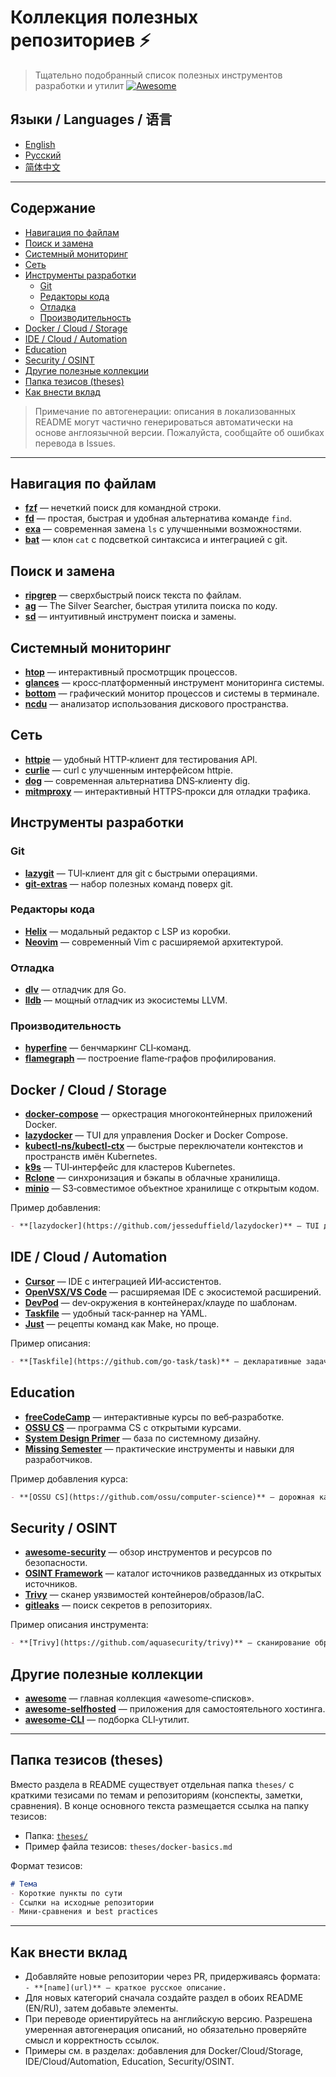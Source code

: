 # Коллекция полезных репозиториев ⚡
> Тщательно подобранный список полезных инструментов разработки и утилит
[![Awesome](https://awesome.re/badge.svg)](https://awesome.re)

## Языки / Languages / 语言
- [English](README.md)
- [Русский](README.ru.md)
- [简体中文](README.zh-CN.md)

---

## Содержание
- [Навигация по файлам](#навигация-по-файлам)
- [Поиск и замена](#поиск-и-замена)
- [Системный мониторинг](#системный-мониторинг)
- [Сеть](#сеть)
- [Инструменты разработки](#инструменты-разработки)
  - [Git](#git)
  - [Редакторы кода](#редакторы-кода)
  - [Отладка](#отладка)
  - [Производительность](#производительность)
- [Docker / Cloud / Storage](#docker--cloud--storage)
- [IDE / Cloud / Automation](#ide--cloud--automation)
- [Education](#education)
- [Security / OSINT](#security--osint)
- [Другие полезные коллекции](#другие-полезные-коллекции)
- [Папка тезисов (theses)](#папка-тезисов-theses)
- [Как внести вклад](#как-внести-вклад)

> Примечание по автогенерации: описания в локализованных README могут частично генерироваться автоматически на основе англоязычной версии. Пожалуйста, сообщайте об ошибках перевода в Issues.

---

## Навигация по файлам
- **[fzf](https://github.com/junegunn/fzf)** — нечеткий поиск для командной строки.
- **[fd](https://github.com/sharkdp/fd)** — простая, быстрая и удобная альтернатива команде `find`.
- **[exa](https://github.com/ogham/exa)** — современная замена `ls` с улучшенными возможностями.
- **[bat](https://github.com/sharkdp/bat)** — клон `cat` с подсветкой синтаксиса и интеграцией с git.

## Поиск и замена
- **[ripgrep](https://github.com/BurntSushi/ripgrep)** — сверхбыстрый поиск текста по файлам.
- **[ag](https://github.com/ggreer/the_silver_searcher)** — The Silver Searcher, быстрая утилита поиска по коду.
- **[sd](https://github.com/chmln/sd)** — интуитивный инструмент поиска и замены.

## Системный мониторинг
- **[htop](https://github.com/htop-dev/htop)** — интерактивный просмотрщик процессов.
- **[glances](https://github.com/nicolargo/glances)** — кросс‑платформенный инструмент мониторинга системы.
- **[bottom](https://github.com/ClementTsang/bottom)** — графический монитор процессов и системы в терминале.
- **[ncdu](https://dev.yorhel.nl/ncdu)** — анализатор использования дискового пространства.

## Сеть
- **[httpie](https://github.com/httpie/httpie)** — удобный HTTP‑клиент для тестирования API.
- **[curlie](https://github.com/rs/curlie)** — curl с улучшенным интерфейсом httpie.
- **[dog](https://github.com/ogham/dog)** — современная альтернатива DNS‑клиенту dig.
- **[mitmproxy](https://github.com/mitmproxy/mitmproxy)** — интерактивный HTTPS‑прокси для отладки трафика.

## Инструменты разработки
### Git
- **[lazygit](https://github.com/jesseduffield/lazygit)** — TUI‑клиент для git с быстрыми операциями.
- **[git-extras](https://github.com/tj/git-extras)** — набор полезных команд поверх git.

### Редакторы кода
- **[Helix](https://github.com/helix-editor/helix)** — модальный редактор с LSP из коробки.
- **[Neovim](https://github.com/neovim/neovim)** — современный Vim с расширяемой архитектурой.

### Отладка
- **[dlv](https://github.com/go-delve/delve)** — отладчик для Go.
- **[lldb](https://github.com/llvm/llvm-project)** — мощный отладчик из экосистемы LLVM.

### Производительность
- **[hyperfine](https://github.com/sharkdp/hyperfine)** — бенчмаркинг CLI‑команд.
- **[flamegraph](https://github.com/brendangregg/FlameGraph)** — построение flame‑графов профилирования.

## Docker / Cloud / Storage
- **[docker-compose](https://github.com/docker/compose)** — оркестрация многоконтейнерных приложений Docker.
- **[lazydocker](https://github.com/jesseduffield/lazydocker)** — TUI для управления Docker и Docker Compose.
- **[kubectl‑ns/kubectl‑ctx](https://github.com/ahmetb/kubectx)** — быстрые переключатели контекстов и пространств имён Kubernetes.
- **[k9s](https://github.com/derailed/k9s)** — TUI‑интерфейс для кластеров Kubernetes.
- **[Rclone](https://github.com/rclone/rclone)** — синхронизация и бэкапы в облачные хранилища.
- **[minio](https://github.com/minio/minio)** — S3‑совместимое объектное хранилище с открытым кодом.

Пример добавления:
```markdown
- **[lazydocker](https://github.com/jesseduffield/lazydocker)** — TUI для Docker/Compose: просмотр контейнеров, логов, перезапуск, инспект в один клик.
```

## IDE / Cloud / Automation
- **[Cursor](https://github.com/getcursor/cursor)** — IDE с интеграцией ИИ‑ассистентов.
- **[OpenVSX/VS Code](https://github.com/microsoft/vscode)** — расширяемая IDE с экосистемой расширений.
- **[DevPod](https://github.com/loft-sh/devpod)** — dev‑окружения в контейнерах/клауде по шаблонам.
- **[Taskfile](https://github.com/go-task/task)** — удобный таск‑раннер на YAML.
- **[Just](https://github.com/casey/just)** — рецепты команд как Make, но проще.

Пример описания:
```markdown
- **[Taskfile](https://github.com/go-task/task)** — декларативные задачи: кроссплатформенность, переменные, включения, параллельный запуск.
```

## Education
- **[freeCodeCamp](https://github.com/freeCodeCamp/freeCodeCamp)** — интерактивные курсы по веб‑разработке.
- **[OSSU CS](https://github.com/ossu/computer-science)** — программа CS с открытыми курсами.
- **[System Design Primer](https://github.com/donnemartin/system-design-primer)** — база по системному дизайну.
- **[Missing Semester](https://github.com/missing-semester/missing-semester)** — практические инструменты и навыки для разработчиков.

Пример добавления курса:
```markdown
- **[OSSU CS](https://github.com/ossu/computer-science)** — дорожная карта CS: математика, алгоритмы, ОС, сети, проекты.
```

## Security / OSINT
- **[awesome-security](https://github.com/sbilly/awesome-security)** — обзор инструментов и ресурсов по безопасности.
- **[OSINT Framework](https://github.com/lockfale/osint-framework)** — каталог источников разведданных из открытых источников.
- **[Trivy](https://github.com/aquasecurity/trivy)** — сканер уязвимостей контейнеров/образов/IaC.
- **[gitleaks](https://github.com/gitleaks/gitleaks)** — поиск секретов в репозиториях.

Пример описания инструмента:
```markdown
- **[Trivy](https://github.com/aquasecurity/trivy)** — сканирование образов, файловых систем и репозиториев; отчёты в форматах SARIF/JSON.
```

## Другие полезные коллекции
- **[awesome](https://github.com/sindresorhus/awesome)** — главная коллекция «awesome‑списков».
- **[awesome-selfhosted](https://github.com/awesome-selfhosted/awesome-selfhosted)** — приложения для самостоятельного хостинга.
- **[awesome-CLI](https://github.com/agarrharr/awesome-cli-apps)** — подборка CLI‑утилит.

---

## Папка тезисов (theses)
Вместо раздела в README существует отдельная папка `theses/` с краткими тезисами по темам и репозиториям (конспекты, заметки, сравнения). В конце основного текста размещается ссылка на папку тезисов:

- Папка: [`theses/`](./theses/)
- Пример файла тезисов: `theses/docker-basics.md`

Формат тезисов:
```markdown
# Тема
- Короткие пункты по сути
- Ссылки на исходные репозитории
- Мини‑сравнения и best practices
```

---

## Как внести вклад
- Добавляйте новые репозитории через PR, придерживаясь формата: `- **[name](url)** — краткое русское описание.`
- Для новых категорий сначала создайте раздел в обоих README (EN/RU), затем добавьте элементы.
- При переводе ориентируйтесь на английскую версию. Разрешена умеренная автогенерация описаний, но обязательно проверяйте смысл и корректность ссылок.
- Примеры см. в разделах: добавления для Docker/Cloud/Storage, IDE/Cloud/Automation, Education, Security/OSINT.
